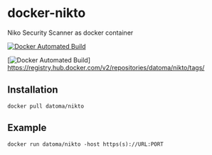 # docker-nikto
Niko Security Scanner as docker container

[![Docker Automated Build](https://img.shields.io/docker/automated/datoma/docker-nikto)](https://hub.docker.com/r/datoma/nikto/)



[![Docker Automated Build](https://hub.docker.com/r/datoma/nikto/)]
https://registry.hub.docker.com/v2/repositories/datoma/nikto/tags/

## Installation
`docker pull datoma/nikto`
## Example
`docker run datoma/nikto -host https(s)://URL:PORT`
